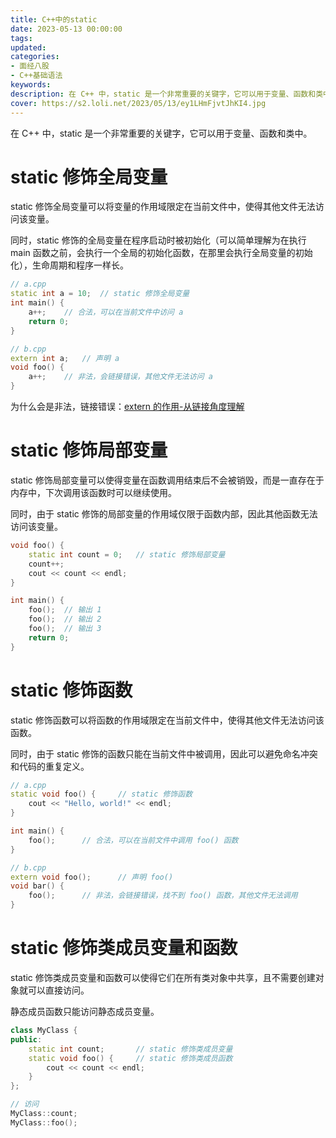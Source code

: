 ```yaml
---
title: C++中的static
date: 2023-05-13 00:00:00
tags:
updated:
categories:
- 面经八股
- C++基础语法
keywords:
description: 在 C++ 中，static 是一个非常重要的关键字，它可以用于变量、函数和类中。
cover: https://s2.loli.net/2023/05/13/ey1LHmFjvtJhKI4.jpg
---
```


在 C++ 中，static 是一个非常重要的关键字，它可以用于变量、函数和类中。

# static 修饰全局变量
static 修饰全局变量可以将变量的作用域限定在当前文件中，使得其他文件无法访问该变量。

同时，static 修饰的全局变量在程序启动时被初始化（可以简单理解为在执行 main 函数之前，会执行一个全局的初始化函数，在那里会执行全局变量的初始化），生命周期和程序一样长。
```C++
// a.cpp
static int a = 10;  // static 修饰全局变量
int main() {
    a++;    // 合法，可以在当前文件中访问 a
    return 0;
}

// b.cpp
extern int a;   // 声明 a
void foo() {
    a++;    // 非法，会链接错误，其他文件无法访问 a
}
```
为什么会是非法，链接错误：[extern 的作用-从链接角度理解](https://www.wangjiapeng.com/2023/05/14/%E9%9D%A2%E7%BB%8F%E5%85%AB%E8%82%A1/c++%E5%9F%BA%E7%A1%80%E8%AF%AD%E6%B3%95/extern%20%E7%9A%84%E4%BD%9C%E7%94%A8-%E4%BB%8E%E9%93%BE%E6%8E%A5%E8%A7%92%E5%BA%A6%E7%90%86%E8%A7%A3/)


# static 修饰局部变量
static 修饰局部变量可以使得变量在函数调用结束后不会被销毁，而是一直存在于内存中，下次调用该函数时可以继续使用。

同时，由于 static 修饰的局部变量的作用域仅限于函数内部，因此其他函数无法访问该变量。
```C++
void foo() {
    static int count = 0;   // static 修饰局部变量
    count++;
    cout << count << endl;
}

int main() {
    foo();  // 输出 1
    foo();  // 输出 2
    foo();  // 输出 3
    return 0;
}
```


# static 修饰函数
static 修饰函数可以将函数的作用域限定在当前文件中，使得其他文件无法访问该函数。

同时，由于 static 修饰的函数只能在当前文件中被调用，因此可以避免命名冲突和代码的重复定义。
```C++
// a.cpp
static void foo() {     // static 修饰函数
    cout << "Hello, world!" << endl;
}

int main() {
    foo();      // 合法，可以在当前文件中调用 foo() 函数
}

// b.cpp
extern void foo();      // 声明 foo()
void bar() {
    foo();      // 非法，会链接错误，找不到 foo() 函数，其他文件无法调用
}
```


# static 修饰类成员变量和函数

static 修饰类成员变量和函数可以使得它们在所有类对象中共享，且不需要创建对象就可以直接访问。

静态成员函数只能访问静态成员变量。

```C++
class MyClass {
public:
    static int count;       // static 修饰类成员变量
    static void foo() {     // static 修饰类成员函数
        cout << count << endl;
    }
};

// 访问
MyClass::count;
MyClass::foo();
```